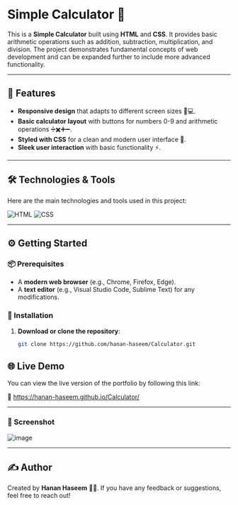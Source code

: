 # Simple Calculator 🧮

This is a **Simple Calculator** built using **HTML** and  **CSS**. It provides basic arithmetic operations such as addition, subtraction, multiplication, and division. The project demonstrates fundamental concepts of web development and can be expanded further to include more advanced functionality.

---

## 🚀 Features

- **Responsive design** that adapts to different screen sizes 📱💻.
- **Basic calculator layout** with buttons for numbers 0-9 and arithmetic operations ➗✖️➕➖.
- **Styled with CSS** for a clean and modern user interface 🎨.
- **Sleek user interaction** with basic functionality ⚡.

---

## 🛠️ Technologies & Tools

Here are the main technologies and tools used in this project:

![HTML](https://img.shields.io/badge/-HTML-000?style=for-the-badge&logo=html5)
![CSS](https://img.shields.io/badge/-CSS-000?style=for-the-badge&logo=css3)

---

## ⚙️ Getting Started

### 📦 Prerequisites

- A **modern web browser** (e.g., Chrome, Firefox, Edge).
- A **text editor** (e.g., Visual Studio Code, Sublime Text) for any modifications.

### 🔧 Installation

1. **Download or clone the repository**:

   ```bash
   git clone https://github.com/hanan-haseem/Calculator.git

## 🌐 Live Demo
You can view the live version of the portfolio by following this link:

🔗 https://hanan-haseem.github.io/Calculator/

---

### 📸 Screenshot
![image](https://github.com/user-attachments/assets/b383e96d-2d35-4a02-a2bf-b37fca0911f1)


---

## ✍️ Author
Created by **Hanan Haseem** 👨‍💻. If you have any feedback or suggestions, feel free to reach out!
